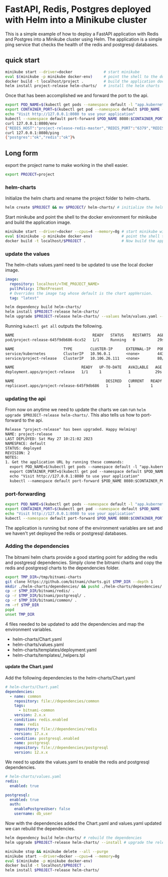 # FastAPI, Redis, Postgres deployed with Helm into a Minikube cluster

This is a simple example of how to deploy a FastAPI application with Redis and Postgres into a Minikube cluster using
Helm.  The application is a simple ping service that checks the health of the redis and postgresql databases.

## quick start

```bash
minikube start --driver=docker              # start minikube
eval $(minikube -p minikube docker-env)     # point the shell to the docker environment for minikube
docker build -t localhost/project .         # build the application docker image in the minikube docker environment.
helm install project-release helm-charts/   # install the helm charts
```

Once that has been accomplished we and forward the port to the api.

```bash
export POD_NAME=$(kubectl get pods --namespace default -l "app.kubernetes.io/name=project,app.kubernetes.io/instance=project-release" -o jsonpath="{.items[0].metadata.name}")
export CONTAINER_PORT=$(kubectl get pod --namespace default $POD_NAME -o jsonpath="{.spec.containers[0].ports[0].containerPort}")
echo "Visit http://127.0.0.1:8080 to use your application"
kubectl --namespace default port-forward $POD_NAME 8080:$CONTAINER_PORT
curl 127.0.0.1:8080/env                  
{"REDIS_HOST":"project-release-redis-master","REDIS_PORT":"6379","REDIS_PASSWORD":"494RN2wdwA","POSTGRES_HOST":"project-release-postgresql","POSTGRES_PORT":"5432","POSTGRES_USER":"db_user","POSTGRES_PASSWORD":"Ea1mjR6ixm"}%    
curl 127.0.0.1:8080/ping
{"postgres":"ok","redis":"ok"}%      
```

## Long form

export the project name to make working in the shell easier.

```bash
export PROJECT=project
```

### helm-charts

Initialize the helm charts and rename the project folder to helm-charts.

```bash
helm create $PROJECT && mv $PROJECT/ helm-charts/ # initialize the helm charts
```

Start minikube and point the shell to the docker environment for minikube and build the application image.

```bash
minikube start --driver=docker --cpus=4 --memory=8g # start minikube with some extra resources
eval $(minikube -p minikube docker-env)             # point the shell to the docker environment for minikube
docker build -t localhost/$PROJECT .                # Now build the application docker image in the minikube docker environment.
```

### update the values

The helm-chats values.yaml need to be updated to use the local docker image.

```yaml
image:
  repository: localhost/<THE_PROJECT_NAME>
  pullPolicy: IfNotPresent
  # Overrides the image tag whose default is the chart appVersion.
  tag: "latest"
```

```bash
helm dependency build helm-charts/
helm install $PROJECT-release helm-charts/
helm upgrade $PROJECT-release helm-charts/ --values helm/values.yaml --install
```

Running `kubectl get all` outputs the following.

```txt
NAME                                   READY   STATUS    RESTARTS   AGE
pod/project-release-645f9db686-6cx52   1/1     Running   0          29s

NAME                      TYPE        CLUSTER-IP      EXTERNAL-IP   PORT(S)   AGE
service/kubernetes        ClusterIP   10.96.0.1       <none>        443/TCP   3m2s
service/project-release   ClusterIP   10.106.26.111   <none>        80/TCP    29s

NAME                              READY   UP-TO-DATE   AVAILABLE   AGE
deployment.apps/project-release   1/1     1            1           29s

NAME                                         DESIRED   CURRENT   READY   AGE
replicaset.apps/project-release-645f9db686   1         1         1       29s
```

### updating the api

From now on anytime we need to update the charts we can run `helm upgrade $PROJECT-release helm-charts/`.  This also
tells us how to port-forward to the api.

```txt
Release "project-release" has been upgraded. Happy Helming!
NAME: project-release
LAST DEPLOYED: Sat May 27 10:21:02 2023
NAMESPACE: default
STATUS: deployed
REVISION: 2
NOTES:
1. Get the application URL by running these commands:
  export POD_NAME=$(kubectl get pods --namespace default -l "app.kubernetes.io/name=project,app.kubernetes.io/instance=project-release" -o jsonpath="{.items[0].metadata.name}")
  export CONTAINER_PORT=$(kubectl get pod --namespace default $POD_NAME -o jsonpath="{.spec.containers[0].ports[0].containerPort}")
  echo "Visit http://127.0.0.1:8080 to use your application"
  kubectl --namespace default port-forward $POD_NAME 8080:$CONTAINER_PORT
```

### port-forwarding

```bash
export POD_NAME=$(kubectl get pods --namespace default -l "app.kubernetes.io/name=project,app.kubernetes.io/instance=project-release" -o jsonpath="{.items[0].metadata.name}")
export CONTAINER_PORT=$(kubectl get pod --namespace default $POD_NAME -o jsonpath="{.spec.containers[0].ports[0].containerPort}")
echo "Visit http://127.0.0.1:8080 to use your application"
kubectl --namespace default port-forward $POD_NAME 8080:$CONTAINER_PORT
```

The application is running but none of the environment variables are set and we haven't yet deployed the redis or postgresql databases.

### Adding the dependencies

The bitnami helm charts provide a good starting point for adding the redis and postgresql dependencies. Simply clone
the bitnami charts and copy the redis and postgresql charts to the dependencies folder.

```bash
export TMP_DIR=/tmp/bitnami-charts
git clone https://github.com/bitnami/charts.git $TMP_DIR --depth 1
mkdir ./helm-charts/dependencies/ && pushd ./helm-charts/dependencies/
cp -r $TMP_DIR/bitnami/redis/ .
cp -r $TMP_DIR/bitnami/postgresql/ .
cp -r $TMP_DIR/bitnami/common/ .
rm -rf $TMP_DIR
popd
unset TMP_DIR
```

4 files needed to be updated to add the dependencies and map the environment variables.

- helm-charts/Chart.yaml
- helm-charts/values.yaml
- helm-charts/templates/deployment.yaml
- helm-charts/templates/_helpers.tpl

#### update the Chart.yaml

Add the following dependencies to the helm-charts/Chart.yaml

```yaml
# helm-charts/Chart.yaml
dependencies:
  - name: common
    repository: file://dependencies/common
    tags:
      - bitnami-common
    version: 2.x.x
  - condition: redis.enabled
    name: redis
    repository: file://dependencies/redis
    version: 17.x.x
  - condition: postgresql.enabled
    name: postgresql
    repository: file://dependencies/postgresql
    version: 12.x.x
```

We need to update the values.yaml to enable the redis and postgresql dependencies.

```yaml
# helm-charts/values.yaml
redis:
  enabled: true

postgresql:
  enabled: true
  auth:
    enablePostgresUser: false
    username: db_user
```

Now with the dependencies added the Chart.yaml and values.yaml updated we can rebuild the dependencies.

```bash
helm dependency build helm-charts/ # rebuild the dependencies
helm upgrade $PROJECT-release helm-charts/ --install # upgrade the release
```

```bash
minikube stop && minikube delete --all --purge 
minikube start --driver=docker --cpus=4 --memory=8g
eval $(minikube -p minikube docker-env)
docker build -t localhost/$PROJECT .
helm install $PROJECT-release helm-charts/
```
